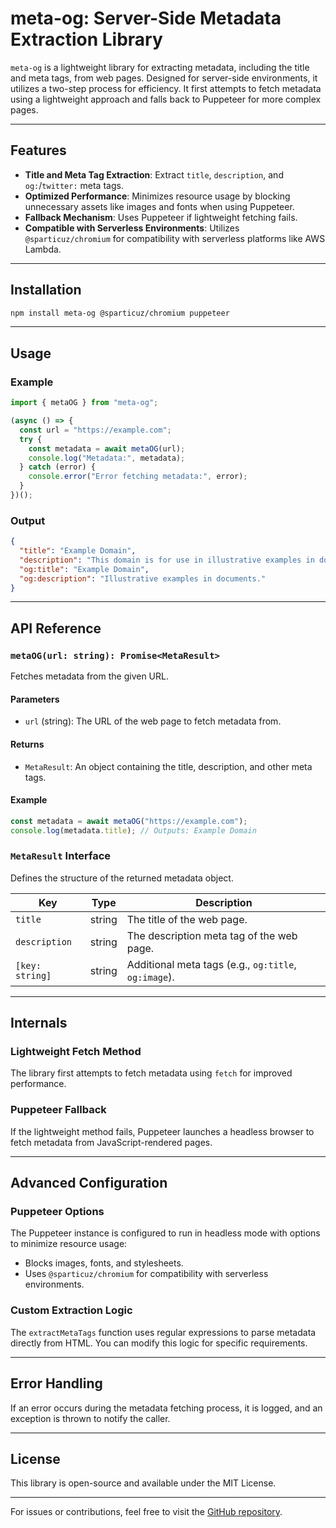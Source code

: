 # meta-og: Server-Side Metadata Extraction Library

`meta-og` is a lightweight library for extracting metadata, including the title and meta tags, from web pages. Designed for server-side environments, it utilizes a two-step process for efficiency. It first attempts to fetch metadata using a lightweight approach and falls back to Puppeteer for more complex pages.

---

## Features

- **Title and Meta Tag Extraction**: Extract `title`, `description`, and `og:`/`twitter:` meta tags.
- **Optimized Performance**: Minimizes resource usage by blocking unnecessary assets like images and fonts when using Puppeteer.
- **Fallback Mechanism**: Uses Puppeteer if lightweight fetching fails.
- **Compatible with Serverless Environments**: Utilizes `@sparticuz/chromium` for compatibility with serverless platforms like AWS Lambda.

---

## Installation

```bash
npm install meta-og @sparticuz/chromium puppeteer
```

---

## Usage

### Example

```typescript
import { metaOG } from "meta-og";

(async () => {
  const url = "https://example.com";
  try {
    const metadata = await metaOG(url);
    console.log("Metadata:", metadata);
  } catch (error) {
    console.error("Error fetching metadata:", error);
  }
})();
```

### Output

```json
{
  "title": "Example Domain",
  "description": "This domain is for use in illustrative examples in documents.",
  "og:title": "Example Domain",
  "og:description": "Illustrative examples in documents."
}
```

---

## API Reference

### `metaOG(url: string): Promise<MetaResult>`

Fetches metadata from the given URL.

#### Parameters
- `url` (string): The URL of the web page to fetch metadata from.

#### Returns
- `MetaResult`: An object containing the title, description, and other meta tags.

#### Example
```typescript
const metadata = await metaOG("https://example.com");
console.log(metadata.title); // Outputs: Example Domain
```

### `MetaResult` Interface

Defines the structure of the returned metadata object.

| Key           | Type   | Description                                          |
|---------------|--------|------------------------------------------------------|
| `title`       | string | The title of the web page.                           |
| `description` | string | The description meta tag of the web page.           |
| `[key: string]` | string | Additional meta tags (e.g., `og:title`, `og:image`). |

---

## Internals

### Lightweight Fetch Method
The library first attempts to fetch metadata using `fetch` for improved performance. 

### Puppeteer Fallback
If the lightweight method fails, Puppeteer launches a headless browser to fetch metadata from JavaScript-rendered pages.

---

## Advanced Configuration

### Puppeteer Options
The Puppeteer instance is configured to run in headless mode with options to minimize resource usage:
- Blocks images, fonts, and stylesheets.
- Uses `@sparticuz/chromium` for compatibility with serverless environments.

### Custom Extraction Logic
The `extractMetaTags` function uses regular expressions to parse metadata directly from HTML. You can modify this logic for specific requirements.

---

## Error Handling
If an error occurs during the metadata fetching process, it is logged, and an exception is thrown to notify the caller.

---

## License
This library is open-source and available under the MIT License.

---

For issues or contributions, feel free to visit the [GitHub repository](https://github.com/hheinsoee/meta-og).